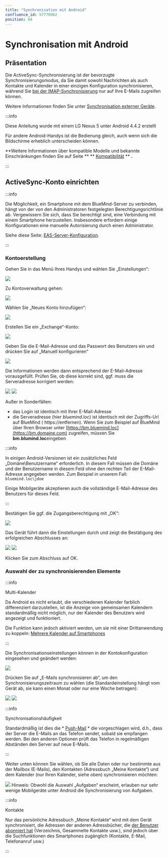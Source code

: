 ```yaml
---
title: "Synchronisation mit Android"
confluence_id: 57770962
position: 64
---
```

# Synchronisation mit Android


## Präsentation

Die ActiveSync-Synchronisierung ist der bevorzugte Synchronisierungsmodus, da Sie damit sowohl Nachrichten als auch Kontakte und Kalender in einer einzigen Konfiguration synchronisieren, während Sie [bei der IMAP-Synchronisierung](/Guide_de_l_utilisateur/Configuration_des_périphériques_mobiles/Synchronisation_avec_Android/Synchronisation_IMAP_sous_Android/) nur auf Ihre E-Mails zugreifen können.

Weitere Informationen finden Sie unter [Synchronisation externer Geräte](/Guide_de_l_utilisateur/Configuration_des_périphériques_mobiles/).


:::info

Diese Anleitung wurde mit einem LG Nexus 5 unter Android 4.4.2 erstellt

Für andere Android-Handys ist die Bedienung gleich, auch wenn sich die Bildschirme erheblich unterscheiden können.

**Weitere Informationen über kompatible Modelle und bekannte Einschränkungen finden Sie auf Seite ** ** [Kompatibilität](/FAQ_Foire_aux_questions_/Compatibilité/) ** **.**

:::

## ActiveSync-Konto einrichten


:::info

Die Möglichkeit, ein Smartphone mit dem BlueMind-Server zu verbinden, hängt von der von den Administratoren festgelegten Berechtigungsrichtlinie ab. Vergewissern Sie sich, dass Sie berechtigt sind, eine Verbindung mit einem Smartphone herzustellen. Insbesondere erfordern einige Konfigurationen eine manuelle Autorisierung durch einen Administrator.

Siehe diese Seite: [EAS-Server-Konfiguration](/Guide_de_l_administrateur/BlueMind_et_mobilité/Configuration_du_serveur_EAS/).

:::

### Kontoerstellung

Gehen Sie in das Menü Ihres Handys und wählen Sie „Einstellungen“:

![](../../../attachments/57770962/66093492.png)

Zu Kontoverwaltung gehen:

![](../../../attachments/57770962/66093491.png)

Wählen Sie „Neues Konto hinzufügen“:

![](../../../attachments/57770962/66093490.png)

Erstellen Sie ein „Exchange“-Konto:

![](../../../attachments/57770962/66093488.png)

Geben Sie die E-Mail-Adresse und das Passwort des Benutzers ein und drücken Sie auf „Manuell konfigurieren“

![](../../../attachments/57770962/66093489.png)


Die Informationen werden dann entsprechend der E-Mail-Adresse vorausgefüllt. Prüfen Sie, ob diese korrekt sind, ggf. muss die Serveradresse korrigiert werden:

![](../../../attachments/57770962/66093487.png) ![](../../../attachments/57770962/66093486.png)

Außer in Sonderfällen:

- das Login ist identisch mit Ihrer E-Mail-Adresse
- die Serveradresse (hier *bluemind.loc*) ist identisch mit der Zugriffs-Url auf BlueMind ( https://entfernen). Wenn Sie zum Beispiel auf BlueMind über Ihren Browser unter  [https://bm.bluemind.loc](https://bm.domaine.com)  zugreifen, müssen Sie **bm.blumind.loc**eingeben


:::info

In einigen Android-Versionen ist ein zusätzliches Feld „Domäne\Benutzername“ erforderlich. In diesem Fall müssen die Domäne und der Benutzername in diesem Feld ohne den rechten Teil der E-Mail-Adresse angegeben werden.
Zum Beispiel in unserem Fall: `bluemind.loc\jdoe`

Einige Mobilgeräte akzeptieren auch die vollständige E-Mail-Adresse des Benutzers für dieses Feld.

:::

Bestätigen Sie ggf. die Zugangsberechtigung mit „OK“:

![](../../../attachments/57770962/66093512.png)

Das Gerät führt dann die Einstellungen durch und zeigt die Bestätigung des erfolgreichen Abschlusses an:

![](../../../attachments/57770962/66093485.png) ![](../../../attachments/57770962/66093484.png)

Klicken Sie zum Abschluss auf OK.

### Auswahl der zu synchronisierenden Elemente


:::info

Multi-Kalender

Da Android es nicht erlaubt, die verschiedenen Kalender farblich differenziert darzustellen, ist die Anzeige von gemeinsamen Kalendern standardmäßig nicht möglich, nur der Kalender des Benutzers wird angezeigt und funktioniert.

Die Funktion kann jedoch aktiviert werden, um sie mit einer Drittanwendung zu koppeln: [Mehrere Kalender auf Smartphones](/Base_de_connaissance/Multi_calendrier_sur_les_smartphones/)

:::

Die Synchronisationseinstellungen können in der Kontokonfiguration eingesehen und geändert werden:

![](../../../attachments/57770962/66093483.png)

Drücken Sie auf „E-Mails synchronisieren ab“, um den Synchronisierungszeitraum zu wählen (die Standardeinstellung hängt vom Gerät ab, sie kann einen Monat oder nur eine Woche betragen):

![](../../../attachments/57770962/66093482.png) ![](../../../attachments/57770962/66093481.png)


:::info

Synchronisationshäufigkeit

Standardmäßig ist dies die * [Push-Mail](http://fr.wikipedia.org/wiki/Push_mail) * die vorgeschlagen wird, d.h., dass der Server die E-Mails an das Telefon sendet, sobald sie empfangen werden. Bei den anderen Optionen prüft das Telefon in regelmäßigen Abständen den Server auf neue E-Mails.

:::

Weiter unten können Sie wählen, ob Sie alle Daten oder nur bestimmte aus der Mailbox (E-Mails), den Kontakten (Adressbuch „Meine Kontakte“) und dem Kalender (nur Ihren Kalender, siehe oben) synchronisieren möchten:

![](../../../attachments/57770962/66093480.png)
Hinweis: Obwohl die Auswahl „Aufgaben“ erscheint, erlauben nur sehr wenige Mobilgeräte unter Android die Synchronisierung von Aufgaben.


:::info

Kontakte

Nur das persönliche Adressbuch „Meine Kontakte“ wird mit dem Gerät synchronisiert, die Adressen der anderen Adressbücher, die [der Benutzer abonniert hat](/Guide_de_l_utilisateur/Les_contacts/Gestion_des_carnets_d_adresses/) (Verzeichnis, Gesammelte Kontakte usw.), sind jedoch über die Suchfunktionen des Smartphones zugänglich (Kontakte, E-Mail, Telefonanruf usw.)

:::



